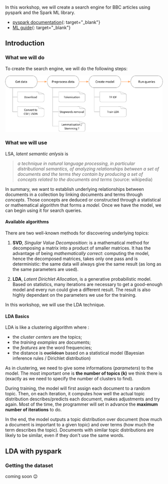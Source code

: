 In this workshop, we will create a search engine for BBC articles using pyspark and the Spark ML library. 

* [pyspark documentation](){: target="_blank"}
* [ML guide](https://spark.apache.org/docs/2.1.0/ml-guide.html){: target="_blank"}

## Introduction 

### What we will do

To create the search engine, we will do the following steps:

![steps](resources/spark-lda-steps.png)

### What we will use

LSA, _latent semantic anlysis_ is

> _a technique in natural language processing, in particular distributional semantics, of analyzing relationships between a set of documents and the terms they contain by producing a set of concepts related to the documents and terms_ (source: wikipedia)

In summary, we want to establish underlying relationships between documents in a collection by linking documents and terms through _concepts_. Those concepts are deduced or constructed through a statistical or mathematical algorithm that forms a _model_. Once we have the model, we can begin using it for search queries.

#### Available algorithms 

There are two well-known methods for discovering underlying topics:

1. __SVD__, _Singular Value Decomposition_: is a mathematical method for decomposing a matrix into a product of smaller matrices. It has the advantage of being _mathematically correct_: computing the model, hence  the decomposed matrices, takes only one pass and is deterministic: the same data will always give the same result (as long as the same parameters are used).

2. __LDA__, _Latent Dirichlet Allocation_, is a generative probabilistic model. Based on statistics, many iterations are necessary to get a good-enough model and every run could give a different result. The result is also highly dependant on the parameters we use for the training. 

In this workshop, we will use the LDA technique.

#### LDA Basics

LDA is like a clustering algorithm where :

* the _cluster centers_ are the topics;
* the _training examples_ are documents;
* the _features_ are the word frequencies;
* the distance is ~~euclidean~~ based on a statistical model (Bayesian inference rules / Dirichlet distribution)

As in clustering, we need to give some informations (_parameters_) to the model. The most important one is __the number of topics (k)__ we think there is (exactly as we need to specify the number of clusters to find).

During training, the model will first assign each document to a random topic. Then, on each iteration, it computes how well the actual topic distribution describes/predicts each document, makes adjustments and try again. Most of the time, the programmer will set in advance the __maximum number of iterations__ to do.

In the end, the model outputs a topic distribution over document (how much a document is important to a given topic) and over terms (how much the term describes the topic). Documents with similar topic distributions are likely to be similar, even if they don't use the same words.

## LDA with pyspark

### Getting the dataset

coming soon :wink:


